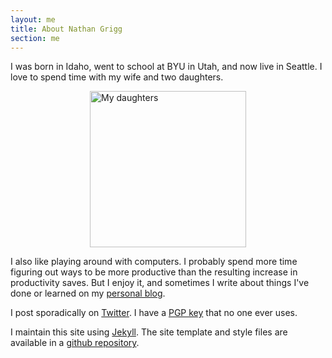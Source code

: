 ```yaml
---
layout: me
title: About Nathan Grigg
section: me
---
```


I was born in Idaho, went to school at BYU in Utah, and now live in Seattle. I love to spend time with my wife and two daughters.

<img alt="My daughters" style="width: 250px; display: block; margin-left: auto; margin-right: auto" src="{{ site.url }}/files/img/hijas.jpg">

I also like playing around with computers. I probably spend more time figuring out ways to be more productive than the resulting increase in productivity saves. But I enjoy it, and sometimes I write about things I've done or learned on my [personal blog][blog].

I post sporadically on [Twitter][twitter]. I have a [PGP key][key] that no one ever uses.

I maintain this site using [Jekyll][jek]. The site template and style files are available in a [github repository][repo].

[blog]: http://nb.nathanamy.org
[jek]: http://jekyllrb.com/
[repo]: https://github.com/nathan11g/website
[twitter]: http://twitter.com/nathangrigg
[key]: https://staff.washington.edu/grigg/me/grigg.asc
